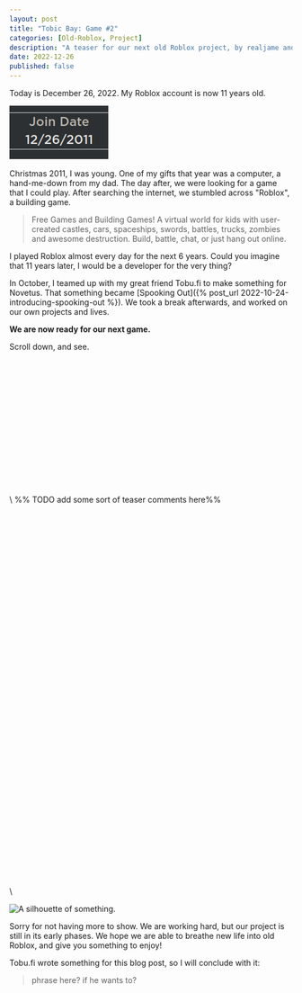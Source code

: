 ```yaml
---
layout: post
title: "Tobic Bay: Game #2"
categories: [Old-Roblox, Project]
description: "A teaser for our next old Roblox project, by realjame and tobu.fi. Are you ready?"
date: 2022-12-26
published: false
---
```


Today is December 26, 2022. My Roblox account is now 11 years old.

![Join Date: 12/26/2011](/blog/media/MyRobloxJoinDate.png)

Christmas 2011, I was young. One of my gifts that year was a computer, a hand-me-down from my dad.
The day after, we were looking for a game that I could play.
After searching the internet, we stumbled across "Roblox", a building game.

> Free Games and Building Games! A virtual world for kids with user-created castles, cars, spaceships, swords, battles, trucks, zombies and awesome destruction. Build, battle, chat, or just hang out online.

I played Roblox almost every day for the next 6 years. Could you imagine that 11 years later, I would be a developer for the very thing?

In October, I teamed up with my great friend Tobu.fi to make something for Novetus. That something became [Spooking Out]({% post_url 2022-10-24-introducing-spooking-out %}). We took a break afterwards, and worked on our own projects and lives.

**We are now ready for our next game.**

Scroll down, and see.
\
\
\
\
\
\
\
\
\
\
\
\
\
\
\
\
\ %% TODO add some sort of teaser comments here%%
\
\
\
\
\
\
\
\
\
\
\
\
\
\
\
\
\
\
\
\
\
\
\
\
\
\
\
\
\
\
\
\
\
\
\
\
\
\
\
\
\
\

![A silhouette of something.](/blog/media/Game2Teaser.png)

Sorry for not having more to show. We are working hard, but our project is still in its early phases.
We hope we are able to breathe new life into old Roblox, and give you something to enjoy!

Tobu.fi wrote something for this blog post, so I will conclude with it:

> phrase here? if he wants to?
